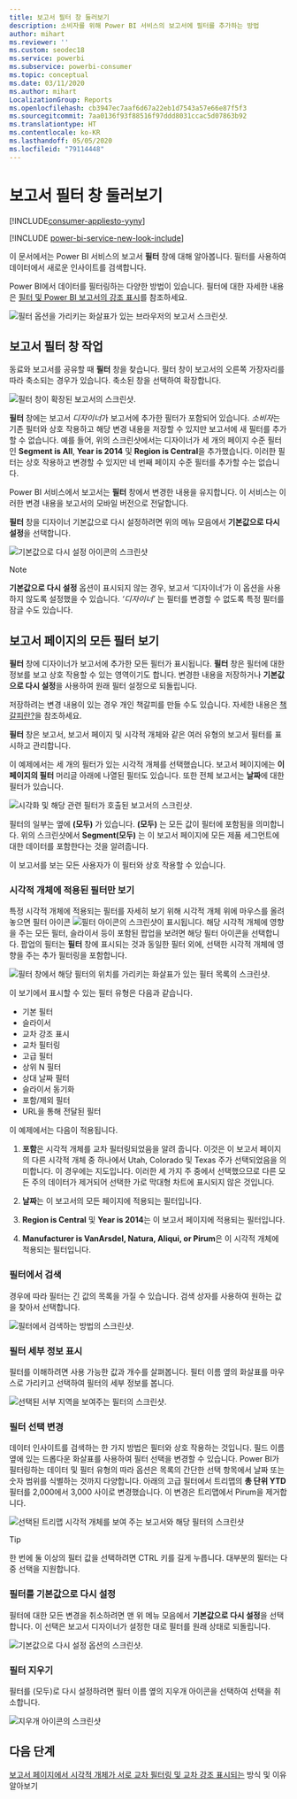 ```yaml
---
title: 보고서 필터 창 둘러보기
description: 소비자를 위해 Power BI 서비스의 보고서에 필터를 추가하는 방법
author: mihart
ms.reviewer: ''
ms.custom: seodec18
ms.service: powerbi
ms.subservice: powerbi-consumer
ms.topic: conceptual
ms.date: 03/11/2020
ms.author: mihart
LocalizationGroup: Reports
ms.openlocfilehash: cb3947ec7aaf6d67a22eb1d7543a57e66e87f5f3
ms.sourcegitcommit: 7aa0136f93f88516f97ddd8031ccac5d07863b92
ms.translationtype: HT
ms.contentlocale: ko-KR
ms.lasthandoff: 05/05/2020
ms.locfileid: "79114448"
---
```

# <a name="take-a-tour-of-the-report-filters-pane"></a>보고서 필터 창 둘러보기

[!INCLUDE[consumer-appliesto-yyny](../includes/consumer-appliesto-yyny.md)]

[!INCLUDE [power-bi-service-new-look-include](../includes/power-bi-service-new-look-include.md)]

이 문서에서는 Power BI 서비스의 보고서 **필터** 창에 대해 알아봅니다. 필터를 사용하여 데이터에서 새로운 인사이트를 검색합니다.

Power BI에서 데이터를 필터링하는 다양한 방법이 있습니다. 필터에 대한 자세한 내용은 [필터 및 Power BI 보고서의 강조 표시](../power-bi-reports-filters-and-highlighting.md)를 참조하세요.

![필터 옵션을 가리키는 화살표가 있는 브라우저의 보고서 스크린샷.](media/end-user-report-filter/power-bi-report.png)

## <a name="working-with-the-report-filters-pane"></a>보고서 필터 창 작업

동료와 보고서를 공유할 때 **필터** 창을 찾습니다. 필터 창이 보고서의 오른쪽 가장자리를 따라 축소되는 경우가 있습니다. 축소된 창을 선택하여 확장합니다.

![필터 창이 확장된 보고서의 스크린샷.](media/end-user-report-filter/power-bi-expand-filter-pane.png)

**필터** 창에는 보고서 *디자이너*가 보고서에 추가한 필터가 포함되어 있습니다. *소비자*는 기존 필터와 상호 작용하고 해당 변경 내용을 저장할 수 있지만 보고서에 새 필터를 추가할 수 없습니다. 예를 들어, 위의 스크린샷에서는 디자이너가 세 개의 페이지 수준 필터인 **Segment is All**, **Year is 2014** 및 **Region is Central**을 추가했습니다. 이러한 필터는 상호 작용하고 변경할 수 있지만 네 번째 페이지 수준 필터를 추가할 수는 없습니다.

Power BI 서비스에서 보고서는 **필터** 창에서 변경한 내용을 유지합니다. 이 서비스는 이러한 변경 내용을 보고서의 모바일 버전으로 전달합니다. 

**필터** 창을 디자이너 기본값으로 다시 설정하려면 위의 메뉴 모음에서 **기본값으로 다시 설정**을 선택합니다.

![기본값으로 다시 설정 아이콘의 스크린샷](media/end-user-report-filter/power-bi-reset-icon.png) 

> [!NOTE]
> **기본값으로 다시 설정** 옵션이 표시되지 않는 경우, 보고서 ‘디자이너’가 이 옵션을 사용하지 않도록 설정했을 수 있습니다.  *‘디자이너’* 는 필터를 변경할 수 없도록 특정 필터를 잠글 수도 있습니다.

## <a name="view-all-the-filters-for-a-report-page"></a>보고서 페이지의 모든 필터 보기

**필터** 창에 디자이너가 보고서에 추가한 모든 필터가 표시됩니다. **필터** 창은 필터에 대한 정보를 보고 상호 작용할 수 있는 영역이기도 합니다. 변경한 내용을 저장하거나 **기본값으로 다시 설정**을 사용하여 원래 필터 설정으로 되돌립니다.

저장하려는 변경 내용이 있는 경우 개인 책갈피를 만들 수도 있습니다. 자세한 내용은 [책갈피란?](end-user-bookmarks.md)을 참조하세요.

**필터** 창은 보고서, 보고서 페이지 및 시각적 개체와 같은 여러 유형의 보고서 필터를 표시하고 관리합니다.

이 예제에서는 세 개의 필터가 있는 시각적 개체를 선택했습니다. 보고서 페이지에는 **이 페이지의 필터** 머리글 아래에 나열된 필터도 있습니다. 또한 전체 보고서는 **날짜**에 대한 필터가 있습니다.

![시각화 및 해당 관련 필터가 호출된 보고서의 스크린샷.](media/end-user-report-filter/power-bi-filters-pane.png)

필터의 일부는 옆에 **(모두)** 가 있습니다. **(모두)** 는 모든 값이 필터에 포함됨을 의미합니다. 위의 스크린샷에서 **Segment(모두)** 는 이 보고서 페이지에 모든 제품 세그먼트에 대한 데이터를 포함한다는 것을 알려줍니다. 

이 보고서를 보는 모든 사용자가 이 필터와 상호 작용할 수 있습니다.

### <a name="view-only-those-filters-applied-to-a-visual"></a>시각적 개체에 적용된 필터만 보기

특정 시각적 개체에 적용되는 필터를 자세히 보기 위해 시각적 개체 위에 마우스를 올려 놓으면 필터 아이콘 ![필터 아이콘의 스크린샷](media/end-user-report-filter/power-bi-filter-icon.png)이 표시됩니다. 해당 시각적 개체에 영향을 주는 모든 필터, 슬라이서 등이 포함된 팝업을 보려면 해당 필터 아이콘을 선택합니다. 팝업의 필터는 **필터** 창에 표시되는 것과 동일한 필터 외에, 선택한 시각적 개체에 영향을 주는 추가 필터링을 포함합니다.

![필터 창에서 해당 필터의 위치를 가리키는 화살표가 있는 필터 목록의 스크린샷.](media/end-user-report-filter/power-bi-hover-filters.png)

이 보기에서 표시할 수 있는 필터 유형은 다음과 같습니다.

- 기본 필터
- 슬라이서
- 교차 강조 표시
- 교차 필터링
- 고급 필터
- 상위 N 필터
- 상대 날짜 필터
- 슬라이서 동기화
- 포함/제외 필터
- URL을 통해 전달된 필터

이 예제에서는 다음이 적용됩니다.
1. **포함**은 시각적 개체를 교차 필터링되었음을 알려 줍니다. 이것은 이 보고서 페이지의 다른 시각적 개체 중 하나에서 Utah, Colorado 및 Texas 주가 선택되었음을 의미합니다. 이 경우에는 지도입니다. 이러한 세 가지 주 중에서 선택했으므로 다른 모든 주의 데이터가 제거되어 선택한 가로 막대형 차트에 표시되지 않은 것입니다.  

1. **날짜**는 이 보고서의 모든 페이지에 적용되는 필터입니다.

1. **Region is Central** 및 **Year is 2014**는 이 보고서 페이지에 적용되는 필터입니다.

4. **Manufacturer is VanArsdel, Natura, Aliqui, or Pirum**은 이 시각적 개체에 적용되는 필터입니다.


### <a name="search-in-a-filter"></a>필터에서 검색

경우에 따라 필터는 긴 값의 목록을 가질 수 있습니다. 검색 상자를 사용하여 원하는 값을 찾아서 선택합니다.

![필터에서 검색하는 방법의 스크린샷.](media/end-user-report-filter/power-bi-search.png)

### <a name="display-filter-details"></a>필터 세부 정보 표시

필터를 이해하려면 사용 가능한 값과 개수를 살펴봅니다.  필터 이름 옆의 화살표를 마우스로 가리키고 선택하여 필터의 세부 정보를 봅니다.
  
![선택된 서부 지역을 보여주는 필터의 스크린샷.](media/end-user-report-filter/power-bi-filter-expand.png)

### <a name="change-filter-selections"></a>필터 선택 변경

데이터 인사이트를 검색하는 한 가지 방법은 필터와 상호 작용하는 것입니다. 필드 이름 옆에 있는 드롭다운 화살표를 사용하여 필터 선택을 변경할 수 있습니다.  Power BI가 필터링하는 데이터 및 필터 유형의 따라 옵션은 목록의 간단한 선택 항목에서 날짜 또는 숫자 범위를 식별하는 것까지 다양합니다. 아래의 고급 필터에서 트리맵의 **총 단위 YTD** 필터를 2,000에서 3,000 사이로 변경했습니다. 이 변경은 트리맵에서 Pirum을 제거합니다.
  
![선택된 트리맵 시각적 개체를 보여 주는 보고서와 해당 필터의 스크린샷](media/end-user-report-filter/power-bi-treemap-filters.png)

> [!TIP]
> 한 번에 둘 이상의 필터 값을 선택하려면 CTRL 키를 길게 누릅니다. 대부분의 필터는 다중 선택을 지원합니다.

### <a name="reset-filter-to-default"></a>필터를 기본값으로 다시 설정

필터에 대한 모든 변경을 취소하려면 맨 위 메뉴 모음에서 **기본값으로 다시 설정**을 선택합니다.  이 선택은 보고서 디자이너가 설정한 대로 필터를 원래 상태로 되돌립니다.

![기본값으로 다시 설정 옵션의 스크린샷.](media/end-user-report-filter/power-bi-reset-icon.png)

### <a name="clear-a-filter"></a>필터 지우기

필터를 (모두)로 다시 설정하려면 필터 이름 옆의 지우개 아이콘을 선택하여 선택을 취소합니다.

![지우개 아이콘의 스크린샷](media/end-user-report-filter/power-bi-eraser.png)
  
<!--  too much detail for consumers

## Types of filters: text field filters
### List mode
Ticking a checkbox either selects or deselects the value. The **All** checkbox can be used to toggle the state of all checkboxes on or off. The checkboxes represent all the available values for that field.  As you adjust the filter, the restatement updates to reflect your choices. 

![list mode filter](media/end-user-report-filter/power-bi-restatement-new.png)

Note how the restatement now says "is Mar, Apr or May".

### Advanced mode
Select **Advanced Filtering** to switch to advanced mode. Use the dropdown controls and text boxes to identify which fields to include. By choosing between **And** and **Or**, you can build complex filter expressions. Select the **Apply Filter** button when you've set the values you want.  

![advanced mode](media/end-user-report-filter/power-bi-advanced.png)

## Types of filters: numeric field filters
### List mode
If the values are finite, selecting the field name displays a list.  See **Text field filters** &gt; **List mode** above for help using checkboxes.   

### Advanced mode
If the values are infinite or represent a range, selecting the field name opens the advanced filter mode. Use the dropdown and text boxes to specify a range of values that you want to see. 

![advanced filter](media/end-user-report-filter/power-bi-dropdown-and-text.png)

By choosing between **And** and **Or**, you can build complex filter expressions. Select the **Apply Filter** button when you've set the values you want.

## Types of filters: date and time
### List mode
If the values are finite, selecting the field name displays a list.  See **Text field filters** &gt; **List mode** above for help using checkboxes.   

### Advanced mode
If the field values represent date or time, you can specify a start/end time when using Date/Time filters.  

![datetime filter](media/end-user-report-filter/pbi_date-time-filters.png)

-->

## <a name="next-steps"></a>다음 단계

[보고서 페이지에서 시각적 개체가 서로 교차 필터링 및 교차 강조 표시되는](end-user-interactions.md) 방식 및 이유 알아보기